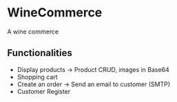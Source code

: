 # WineCommerce

A wine commerce

## Functionalities

* Display products -> Product CRUD, images in Base64
* Shopping cart
* Create an order -> Send an email to customer (SMTP)
* Customer Register
